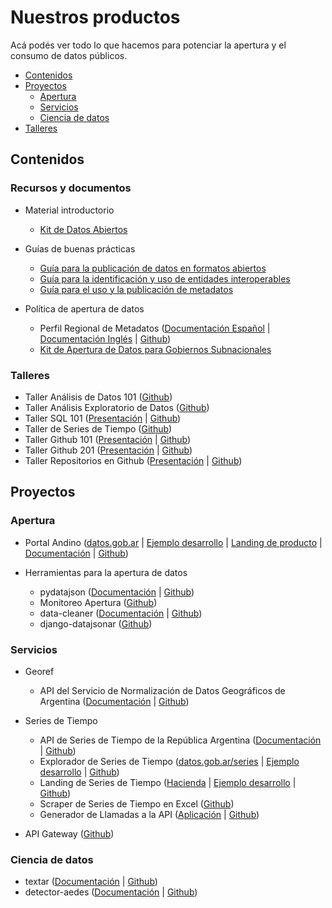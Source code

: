 # Nuestros productos

Acá podés ver todo lo que hacemos para potenciar la apertura y el consumo de datos públicos.

<!-- START doctoc generated TOC please keep comment here to allow auto update -->
<!-- DON'T EDIT THIS SECTION, INSTEAD RE-RUN doctoc TO UPDATE -->
 

- [Contenidos](#contenidos)
- [Proyectos](#proyectos)
    - [Apertura](#apertura)
    - [Servicios](#servicios)
    - [Ciencia de datos](#ciencia-de-datos)
- [Talleres](#talleres)

<!-- END doctoc generated TOC please keep comment here to allow auto update -->

## Contenidos

### Recursos y documentos

* Material introductorio
    - [Kit de Datos Abiertos](https://www.argentina.gob.ar/sites/default/files/2._kit_de_datos_abiertos.pdf)

* Guías de buenas prácticas
    - [Guía para la publicación de datos en formatos abiertos](https://paquete-apertura-datos.readthedocs.io/es/stable/guia_abiertos.html)
    - [Guía para la identificación y uso de entidades interoperables](https://paquete-apertura-datos.readthedocs.io/es/stable/guia_interoperables.html)
    - [Guía para el uso y la publicación de metadatos](https://paquete-apertura-datos.readthedocs.io/es/stable/guia_metadatos.html)

* Política de apertura de datos
    - Perfil Regional de Metadatos ([Documentación Español](https://perfil-regional-metadatos.readthedocs.io/) | [Documentación Inglés](https://perfil-regional-metadatos.readthedocs.io/en/latest/) | [Github](https://github.com/datosgobar/perfil-regional-metadatos))
    - [Kit de Apertura de Datos para Gobiernos Subnacionales]()

### Talleres

* Taller Análisis de Datos 101 ([Github](https://github.com/datosgobar/taller-analisis-datos-101))
* Taller Análisis Exploratorio de Datos ([Github](https://github.com/datosgobar/taller-analisis-mediaparty-2017))
* Taller SQL 101 ([Presentación](https://datosgobar.github.io/taller-sql-101/) | [Github](https://github.com/datosgobar/taller-sql-101))
* Taller de Series de Tiempo ([Github](https://github.com/datosgobar/taller-series-tiempo-mediaparty-2018))
* Taller Github 101 ([Presentación](https://datosgobar.github.io/taller-github-101) | [Github](https://github.com/datosgobar/taller-github-101))
* Taller Github 201 ([Presentación](https://datosgobar.github.io/taller-github-201) | [Github](https://github.com/datosgobar/taller-github-201))
* Taller Repositorios en Github ([Presentación](https://datosgobar.github.io/taller-repos-readmes/) | [Github](https://github.com/datosgobar/taller-repos-readmes))

## Proyectos

### Apertura

* Portal Andino ([datos.gob.ar](http://datos.gob.ar/) | [Ejemplo desarrollo](http://portal-andino.datos.gob.ar/) | [Landing de producto](http://andino.datos.gob.ar/) | [Documentación](http://portal-andino.readthedocs.io/) | [Github](http://github.com/datosgobar/portal-andino))

* Herramientas para la apertura de datos
    - pydatajson ([Documentación](https://pydatajson.readthedocs.io/) | [Github](https://github.com/datosgobar/pydatajson))
    - Monitoreo Apertura ([Github](https://github.com/datosgobar/monitoreo-apertura))
    - data-cleaner ([Documentación](https://data-cleaner.readthedocs.io/) | [Github](https://github.com/datosgobar/pydatajson))
    - django-datajsonar ([Github](https://github.com/datosgobar/django-datajsonar))

### Servicios

* Georef
    - API del Servicio de Normalización de Datos Geográficos de Argentina ([Documentación](http://apis.datos.gob.ar/georef/) | [Github](https://github.com/datosgobar/georef-ar-api ))

* Series de Tiempo
    - API de Series de Tiempo de la República Argentina ([Documentación](https://apis.datos.gob.ar/series) | [Github](https://github.com/datosgobar/series-tiempo-ar-api))
    - Explorador de Series de Tiempo ([datos.gob.ar/series](http://datos.gob.ar/series) | [Ejemplo desarrollo](https://datosgobar.github.io/series-tiempo-ar-explorer/) | [Github](https://github.com/datosgobar/series-tiempo-ar-explorer))
    - Landing de Series de Tiempo ([Hacienda](https://www.minhacienda.gob.ar/datos/) | [Ejemplo desarrollo](https://datosgobar.github.io/series-tiempo-ar-landing/) | [Github](https://github.com/datosgobar/series-tiempo-ar-landing))
    - Scraper de Series de Tiempo en Excel ([Github](https://github.com/datosgobar/series-tiempo-ar-scraping))
    - Generador de Llamadas a la API ([Aplicación](https://datosgobar.github.io/series-tiempo-ar-call-generator/) | [Github](https://github.com/datosgobar/series-tiempo-ar-call-generator))

* API Gateway ([Github](https://github.com/datosgobar/api-gateway))

### Ciencia de datos

* textar ([Documentación](https://textar.readthedocs.io/) | [Github](https://github.com/datosgobar/textar))
* detector-aedes ([Documentación](https://detector-aedes.readthedocs.io/) | [Github](https://github.com/datosgobar/detector-aedes))


